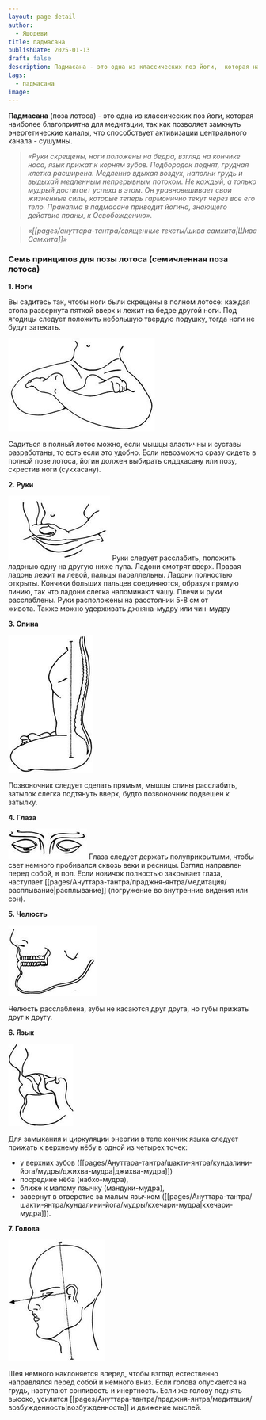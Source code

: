 ```yaml
---
layout: page-detail
author:
  - Яшодеви
title: падмасана
publishDate: 2025-01-13
draft: false
description: Падмасана - это одна из классических поз йоги,  которая наиболее благоприятна для медитации, так как позволяет удержать апана-вайю (нисходящий поток энергии) и ввести праны в центральный канал.
tags:
  - падмасана
image:
---
```

**Падмасана** (поза лотоса) - это одна из классических поз йоги, которая наиболее благоприятна для медитации, так как позволяет замкнуть энергетические каналы, что способствует активизации центрального канала - сушумны.

>*«Руки скрещены, ноги положены на бедра, взгляд на кончике носа, язык прижат к корням зубов. Подбородок поднят, грудная клетка расширена. Медленно вдыхая воздух, наполни грудь и выдыхай медленным непрерывным потоком. Не каждый, а только мудрый достигает успеха в этом. Он уравновешивает свои жизненные силы, которые теперь гармонично текут через все его тело. Пранаяма в падмасане приводит йогина, знающего действие праны, к Освобождению».*

>*«[[pages/ануттара-тантра/священные тексты/шива самхита|Шива Самхита]]»*

### Семь принципов для позы лотоса (семичленная поза лотоса) 

**1. Ноги** 

Вы садитесь так, чтобы ноги были скрещены в полном лотосе: каждая стопа развернута пяткой вверх и лежит на бедре другой ноги. Под ягодицы следует положить небольшую твердую подушку, тогда ноги не будут затекать. 

![поза-лотоса-положение-ног](pages/ануттара-тантра/йога/шакти-янтра/условия%20для%20практики/положение%20тела%20для%20практики/media/поза-лотоса-положение-ног.png)

Садиться в полный лотос можно, если мышцы эластичны и суставы разработаны, то есть если это удобно. Если невозможно сразу сидеть в полной позе лотоса, йогин должен выбирать сиддхасану или позу, скрестив ноги (сукхасану). 


**2. Руки**

![поза-лотоса-положение-рук](pages/ануттара-тантра/йога/шакти-янтра/условия%20для%20практики/положение%20тела%20для%20практики/media/поза-лотоса-положение-рук.png)
Руки следует расслабить, положить ладонью одну на другую ниже пупа. Ладони смотрят вверх. Правая ладонь лежит на левой, пальцы параллельны. Ладони полностью открыты. Кончики больших пальцев соединяются, образуя прямую линию, так что ладони слегка напоминают чашу. Плечи и руки расслаблены. Руки расположены на расстоянии 5-8 см от живота. Также можно удерживать джняна-мудру или чин-мудру


**3. Спина**


![поза-лотоса-положение-спины](pages/ануттара-тантра/йога/шакти-янтра/условия%20для%20практики/положение%20тела%20для%20практики/media/поза-лотоса-положение-спины.png)

Позвоночник следует сделать прямым, мышцы спины расслабить, затылок слегка подтянуть вверх, будто позвоночник подвешен к затылку. 


**4. Глаза**

![поза-лотоса-положение-глаз](pages/ануттара-тантра/йога/шакти-янтра/условия%20для%20практики/положение%20тела%20для%20практики/media/поза-лотоса-положение-глаз.png)
Глаза следует держать полуприкрытыми, чтобы свет немного пробивался сквозь веки и ресницы. Взгляд направлен перед собой, в пол. Если новичок полностью закрывает глаза, наступает [[pages/Ануттара-тантра/праджня-янтра/медитация/расплывание|расплывание]] (погружение во внутренние видения или сон). 


**5. Челюсть** 

![поза-лотоса-положение-челюсти](pages/ануттара-тантра/йога/шакти-янтра/условия%20для%20практики/положение%20тела%20для%20практики/media/поза-лотоса-положение-челюстей.png)

Челюсть расслаблена, зубы не касаются друг друга, но губы прижаты друг к другу. 


**6. Язык**


![поза-лотоса-положение-языка](pages/ануттара-тантра/йога/шакти-янтра/условия%20для%20практики/положение%20тела%20для%20практики/media/поза-лотоса-положение-языка.png)

Для замыкания и циркуляции энергии в теле кончик языка следует прижать к верхнему нёбу в одной из четырех точек: 

- у верхних зубов ([[pages/Ануттара-тантра/шакти-янтра/кундалини-йога/мудры/джихва-мудра|джихва-мудра]]) 
- посредине нёба (набхо-мудра), 
- ближе к малому язычку (мандуки-мудра), 
- завернут в отверстие за малым язычком ([[pages/Ануттара-тантра/шакти-янтра/кундалини-йога/мудры/кхечари-мудра|кхечари-мудра]]). 


**7. Голова**

![поза-лотоса-положение-головы](pages/ануттара-тантра/йога/шакти-янтра/условия%20для%20практики/положение%20тела%20для%20практики/media/поза-лотоса-положение-головы.png)

Шея немного наклоняется вперед, чтобы взгляд естественно направлялся перед собой и немного вниз. Если голова опускается на грудь, наступают сонливость и инертность. Если же голову поднять высоко, усилится [[pages/Ануттара-тантра/праджня-янтра/медитация/возбужденность|возбужденность]] и движение мыслей.
